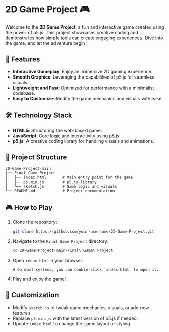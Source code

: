 # 2D Game Project 🎮

Welcome to the **2D Game Project**, a fun and interactive game created using the power of p5.js. This project showcases creative coding and demonstrates how simple tools can create engaging experiences. Dive into the game, and let the adventure begin!

## 🚀 Features

- **Interactive Gameplay**: Enjoy an immersive 2D gaming experience.
- **Smooth Graphics**: Leveraging the capabilities of p5.js for seamless visuals.
- **Lightweight and Fast**: Optimized for performance with a minimalist codebase.
- **Easy to Customize**: Modify the game mechanics and visuals with ease.

## 🛠️ Technology Stack

- **HTML5**: Structuring the web-based game.
- **JavaScript**: Core logic and interactivity using p5.js.
- **p5.js**: A creative coding library for handling visuals and animations.

## 📂 Project Structure

```
2D-Game-Project-main
├── Final Game Project
│   ├── index.html       # Main entry point for the game
│   ├── p5.min.js        # p5.js library
│   └── sketch.js        # Game logic and visuals
└── README.md            # Project documentation
```

## 🎮 How to Play

1. Clone the repository:
   ```bash
   git clone https://github.com/your-username/2D-Game-Project.git
   ```
2. Navigate to the `Final Game Project` directory:
   ```bash
   cd 2D-Game-Project-main/Final\ Game\ Project
   ```
3. Open `index.html` in your browser:
   ```
   # On most systems, you can double-click `index.html` to open it.
   ```
4. Play and enjoy the game!

## 🧩 Customization

- Modify `sketch.js` to tweak game mechanics, visuals, or add new features.
- Replace `p5.min.js` with the latest version of p5.js if needed.
- Update `index.html` to change the game layout or styling.
